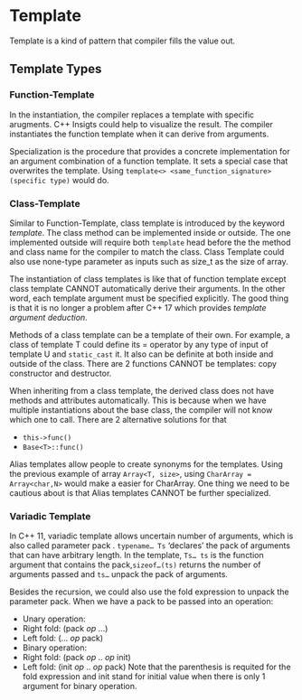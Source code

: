 # Template

Template is a kind of pattern that compiler fills the value out.

## Template Types

### Function-Template

In the instantiation, the compiler replaces a template with specific arugments. C++ Insigts could help to visualize the result. The compiler instantiates the function template when it can derive from arguments.

Specialization is the procedure that provides a concrete implementation for an argument combination of a function template. It sets a special case that overwrites the template. Using `template<> <same_function_signature>(specific type)` would do.

### Class-Template

Similar to Function-Template, class template is introduced by the keyword *template*. The class method can be implemented inside or outside. The one implemented outside will require both `template` head before the the method and class name for the compiler to match the class. Class Template could also use none-type parameter as inputs such as size_t as the size of array.

The instantiation of class templates is like that of function template except class template CANNOT automatically derive their arguments. In the other word, each template argument must be specified explicitly. The good thing is that it is no longer a problem after C++ 17 which provides *template argument deduction*. 

Methods of a class template can be a template of their own. For example, a class of template T could define its = operator by any type of input of template U and `static_cast` it. It also can be definite at both inside and outside of the class. There are 2 functions CANNOT be templates: copy constructor and destructor.

When inheriting from a class template, the derived class does not have methods and attributes automatically. This is because when we have multiple instantiations about the base class, the compiler will not know which one to call. There are 2 alternative solutions for that 
-	`this->func()`
-	`Base<T>::func()`

Alias templates allow people to create synonyms for the templates. Using the previous example of array `Array<T, size>`, using `CharArray = Array<char,N>` would make a easier for CharArray. One thing we need to be cautious about is that Alias templates CANNOT be further specialized. 

### Variadic Template

In C++ 11, variadic template allows uncertain number of arguments, which is also called parameter pack . `typename… Ts` ‘declares’ the pack of arguments that can have arbitrary length. In the template, `Ts… ts` is the function argument that contains the pack,`sizeof…(ts)` returns the number of arguments passed and `ts…` unpack the pack of arguments.

Besides the recursion, we could also use the fold expression to unpack the parameter pack.  When we have a pack to be passed into an operation:
-	Unary operation:
  -	Right fold:  (pack *op* …)
  -	Left fold: (… *op* pack)
-	Binary operation:
  -	Right fold: (pack *op* .. *op* init)
  - Left fold: (init *op* .. *op* pack)
Note that the parenthesis is requited for the fold expression and init stand for initial value when there is only 1 argument for binary operation.

